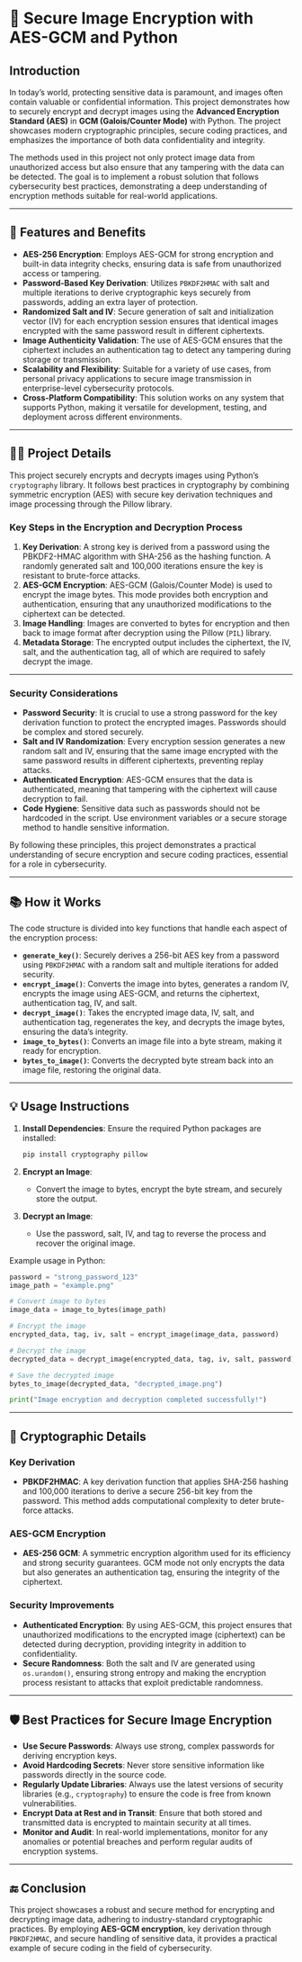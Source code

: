 # 🔐 Secure Image Encryption with AES-GCM and Python

## Introduction

In today’s world, protecting sensitive data is paramount, and images often contain valuable or confidential information. This project demonstrates how to securely encrypt and decrypt images using the **Advanced Encryption Standard (AES)** in **GCM (Galois/Counter Mode)** with Python. The project showcases modern cryptographic principles, secure coding practices, and emphasizes the importance of both data confidentiality and integrity.

The methods used in this project not only protect image data from unauthorized access but also ensure that any tampering with the data can be detected. The goal is to implement a robust solution that follows cybersecurity best practices, demonstrating a deep understanding of encryption methods suitable for real-world applications.

---

## 🚀 Features and Benefits

- **AES-256 Encryption**: Employs AES-GCM for strong encryption and built-in data integrity checks, ensuring data is safe from unauthorized access or tampering.
- **Password-Based Key Derivation**: Utilizes `PBKDF2HMAC` with salt and multiple iterations to derive cryptographic keys securely from passwords, adding an extra layer of protection.
- **Randomized Salt and IV**: Secure generation of salt and initialization vector (IV) for each encryption session ensures that identical images encrypted with the same password result in different ciphertexts.
- **Image Authenticity Validation**: The use of AES-GCM ensures that the ciphertext includes an authentication tag to detect any tampering during storage or transmission.
- **Scalability and Flexibility**: Suitable for a variety of use cases, from personal privacy applications to secure image transmission in enterprise-level cybersecurity protocols.
- **Cross-Platform Compatibility**: This solution works on any system that supports Python, making it versatile for development, testing, and deployment across different environments.

---

## 🧑‍💻 Project Details

This project securely encrypts and decrypts images using Python’s `cryptography` library. It follows best practices in cryptography by combining symmetric encryption (AES) with secure key derivation techniques and image processing through the Pillow library.

### Key Steps in the Encryption and Decryption Process

1. **Key Derivation**: A strong key is derived from a password using the PBKDF2-HMAC algorithm with SHA-256 as the hashing function. A randomly generated salt and 100,000 iterations ensure the key is resistant to brute-force attacks.
2. **AES-GCM Encryption**: AES-GCM (Galois/Counter Mode) is used to encrypt the image bytes. This mode provides both encryption and authentication, ensuring that any unauthorized modifications to the ciphertext can be detected.
3. **Image Handling**: Images are converted to bytes for encryption and then back to image format after decryption using the Pillow (`PIL`) library.
4. **Metadata Storage**: The encrypted output includes the ciphertext, the IV, salt, and the authentication tag, all of which are required to safely decrypt the image.

---

### Security Considerations

- **Password Security**: It is crucial to use a strong password for the key derivation function to protect the encrypted images. Passwords should be complex and stored securely.
- **Salt and IV Randomization**: Every encryption session generates a new random salt and IV, ensuring that the same image encrypted with the same password results in different ciphertexts, preventing replay attacks.
- **Authenticated Encryption**: AES-GCM ensures that the data is authenticated, meaning that tampering with the ciphertext will cause decryption to fail.
- **Code Hygiene**: Sensitive data such as passwords should not be hardcoded in the script. Use environment variables or a secure storage method to handle sensitive information.
  
By following these principles, this project demonstrates a practical understanding of secure encryption and secure coding practices, essential for a role in cybersecurity.

---

## 📚 How it Works

The code structure is divided into key functions that handle each aspect of the encryption process:

- **`generate_key()`**: Securely derives a 256-bit AES key from a password using `PBKDF2HMAC` with a random salt and multiple iterations for added security.
- **`encrypt_image()`**: Converts the image into bytes, generates a random IV, encrypts the image using AES-GCM, and returns the ciphertext, authentication tag, IV, and salt.
- **`decrypt_image()`**: Takes the encrypted image data, IV, salt, and authentication tag, regenerates the key, and decrypts the image bytes, ensuring the data’s integrity.
- **`image_to_bytes()`**: Converts an image file into a byte stream, making it ready for encryption.
- **`bytes_to_image()`**: Converts the decrypted byte stream back into an image file, restoring the original data.

---

## 💡 Usage Instructions

1. **Install Dependencies**: Ensure the required Python packages are installed:

   ```bash
   pip install cryptography pillow
   ```

2. **Encrypt an Image**:
   - Convert the image to bytes, encrypt the byte stream, and securely store the output.

3. **Decrypt an Image**:
   - Use the password, salt, IV, and tag to reverse the process and recover the original image.

Example usage in Python:

```python
password = "strong_password_123"
image_path = "example.png"

# Convert image to bytes
image_data = image_to_bytes(image_path)

# Encrypt the image
encrypted_data, tag, iv, salt = encrypt_image(image_data, password)

# Decrypt the image
decrypted_data = decrypt_image(encrypted_data, tag, iv, salt, password)

# Save the decrypted image
bytes_to_image(decrypted_data, "decrypted_image.png")

print("Image encryption and decryption completed successfully!")
```

---

## 🔐 Cryptographic Details

### Key Derivation
- **PBKDF2HMAC**: A key derivation function that applies SHA-256 hashing and 100,000 iterations to derive a secure 256-bit key from the password. This method adds computational complexity to deter brute-force attacks.

### AES-GCM Encryption
- **AES-256 GCM**: A symmetric encryption algorithm used for its efficiency and strong security guarantees. GCM mode not only encrypts the data but also generates an authentication tag, ensuring the integrity of the ciphertext.

### Security Improvements
- **Authenticated Encryption**: By using AES-GCM, this project ensures that unauthorized modifications to the encrypted image (ciphertext) can be detected during decryption, providing integrity in addition to confidentiality.
- **Secure Randomness**: Both the salt and IV are generated using `os.urandom()`, ensuring strong entropy and making the encryption process resistant to attacks that exploit predictable randomness.

---

## 🛡️ Best Practices for Secure Image Encryption

- **Use Secure Passwords**: Always use strong, complex passwords for deriving encryption keys.
- **Avoid Hardcoding Secrets**: Never store sensitive information like passwords directly in the source code.
- **Regularly Update Libraries**: Always use the latest versions of security libraries (e.g., `cryptography`) to ensure the code is free from known vulnerabilities.
- **Encrypt Data at Rest and in Transit**: Ensure that both stored and transmitted data is encrypted to maintain security at all times.
- **Monitor and Audit**: In real-world implementations, monitor for any anomalies or potential breaches and perform regular audits of encryption systems.

---

## 🔚 Conclusion

This project showcases a robust and secure method for encrypting and decrypting image data, adhering to industry-standard cryptographic practices. By employing **AES-GCM encryption**, key derivation through `PBKDF2HMAC`, and secure handling of sensitive data, it provides a practical example of secure coding in the field of cybersecurity.
